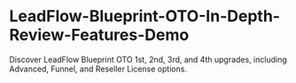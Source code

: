 # LeadFlow-Blueprint-OTO-In-Depth-Review-Features-Demo
Discover LeadFlow Blueprint OTO 1st, 2nd, 3rd, and 4th upgrades, including Advanced, Funnel, and Reseller License options.
